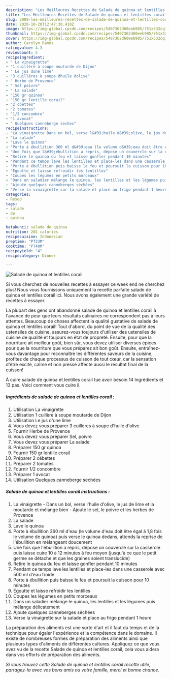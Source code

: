 ```yaml
---
description: "Les Meilleures Recettes de Salade de quinoa et lentilles corail"
title: "Les Meilleures Recettes de Salade de quinoa et lentilles corail"
slug: 2009-les-meilleures-recettes-de-salade-de-quinoa-et-lentilles-corail
date: 2020-10-20T12:47:30.410Z
image: https://img-global.cpcdn.com/recipes/5407362d60eeb985/751x532cq70/salade-de-quinoa-et-lentilles-corail-photo-principale-de-la-recette.jpg
thumbnail: https://img-global.cpcdn.com/recipes/5407362d60eeb985/751x532cq70/salade-de-quinoa-et-lentilles-corail-photo-principale-de-la-recette.jpg
cover: https://img-global.cpcdn.com/recipes/5407362d60eeb985/751x532cq70/salade-de-quinoa-et-lentilles-corail-photo-principale-de-la-recette.jpg
author: Carolyn Ramos
ratingvalue: 4.3
reviewcount: 5
recipeingredient:
- " La vinaigrette"
- "1 cuillère à soupe moutarde de Dijon"
- " Le jus dune lime"
- "3 cuillères à soupe dhuile dolive"
- " Herbe de Provence"
- " Sel poivre"
- " La salade"
- "150 gr quinoa"
- "150 gr lentille corail"
- "2 cbettes"
- "2 tomates"
- "1/2 concombre"
- "1 avocat"
- " Quelques canneberge seches"
recipeinstructions:
- "La vinaigrette Dans un bol, verse l&#39;huile d&#39;olive, le jus de lime et la moutarde et mélange bien Ajoute le sel, le poivre et les herbes de Provence"
- "La salade"
- "Lave le quinoa"
- "Porte à ébullition 360 ml d&#39;eau (le volume d&#39;eau doit être égal à 1,8 fois le volume de quinoa) puis verse le quinoa dedans, attends la reprise de l&#39;ébullition en mélangeant doucement"
- "Une fois que l&#39;ébullition a repris, dépose un couvercle sur la casserole puis laisse cuire 10 à 12 minutes à feu moyen (jusqu&#39;à ce que le petit germe se détache et que les graines soient translucide)"
- "Retire le quinoa du feu et laisse gonfler pendant 10 minutes"
- "Pendant ce temps lave les lentilles et place-les dans une casserole avec 500 ml d&#39;eau froide"
- "Porte à ébullition puis baisse le feu et poursuit la cuisson pour 10 minutes"
- "Égoutte et laisse refroidir les lentilles"
- "Coupes les légumes en petits morceaux"
- "Dans un saladier mélange le quinoa, les lentilles et les légumes puis mélange délicatement"
- "Ajoute quelques canneberges séchées"
- "Verse la vinaigrette sur la salade et place au frigo pendant 1 heure"
categories:
- Resep
tags:
- salade
- de
- quinoa

katakunci: salade de quinoa 
nutrition: 201 calories
recipecuisine: Indonesian
preptime: "PT33M"
cooktime: "PT40M"
recipeyield: "4"
recipecategory: Dinner

---
```



![Salade de quinoa et lentilles corail](https://img-global.cpcdn.com/recipes/5407362d60eeb985/751x532cq70/salade-de-quinoa-et-lentilles-corail-photo-principale-de-la-recette.jpg)

Si vous cherchez de nouvelles recettes à essayer ce week end ne cherchez plus! Nous vous fournissons uniquement la recette parfaite salade de quinoa et lentilles corail ici. Nous avons également une grande variété de recettes à essayer.

La plupart des gens ont abandonné salade de quinoa et lentilles corail à l'avance de peur que leurs résultats culinaires ne correspondent pas à leurs attentes. Beaucoup de choses affectent la qualité gustative de salade de quinoa et lentilles corail! Tout d'abord, du point de vue de la qualité des ustensiles de cuisine, assurez-vous toujours d'utiliser des ustensiles de cuisine de qualité et toujours en état de propreté. Ensuite, pour que la nourriture ait meilleur goût, bien sûr, vous devez utiliser diverses épices pour que la nourriture que vous préparez ait bon goût. Ensuite, entraînez-vous davantage pour reconnaître les différentes saveurs de la cuisine, profitez de chaque processus de cuisson de tout cœur, car la sensation d'être excité, calme et non pressé affecte aussi le résultat final de la cuisson!

<!--inarticleads1-->

À cuire salade de quinoa et lentilles corail tue avoir besoin 14 Ingrédients et 13 pas. Voici comment vous cuire il.

##### Ingrédients de salade de quinoa et lentilles corail :

1. Utilisation  La vinaigrette
1. Utilisation 1 cuillère à soupe moutarde de Dijon
1. Utilisation  Le jus d&#39;une lime
1. Vous devez vous préparer 3 cuillères à soupe d&#39;huile d&#39;olive
1. Fournir  Herbe de Provence
1. Vous devez vous préparer  Sel, poivre
1. Vous devez vous préparer  La salade
1. Préparer 150 gr quinoa
1. Fournir 150 gr lentille corail
1. Préparer 2 cébettes
1. Préparer 2 tomates
1. Fournir 1/2 concombre
1. Préparer 1 avocat
1. Utilisation  Quelques canneberge sechées




<!--inarticleads2-->

##### Salade de quinoa et lentilles corail instructions :

1. La vinaigrette - Dans un bol, verse l&#39;huile d&#39;olive, le jus de lime et la moutarde et mélange bien - Ajoute le sel, le poivre et les herbes de Provence
1. La salade
1. Lave le quinoa
1. Porte à ébullition 360 ml d&#39;eau (le volume d&#39;eau doit être égal à 1,8 fois le volume de quinoa) puis verse le quinoa dedans, attends la reprise de l&#39;ébullition en mélangeant doucement
1. Une fois que l&#39;ébullition a repris, dépose un couvercle sur la casserole puis laisse cuire 10 à 12 minutes à feu moyen (jusqu&#39;à ce que le petit germe se détache et que les graines soient translucide)
1. Retire le quinoa du feu et laisse gonfler pendant 10 minutes
1. Pendant ce temps lave les lentilles et place-les dans une casserole avec 500 ml d&#39;eau froide
1. Porte à ébullition puis baisse le feu et poursuit la cuisson pour 10 minutes
1. Égoutte et laisse refroidir les lentilles
1. Coupes les légumes en petits morceaux
1. Dans un saladier mélange le quinoa, les lentilles et les légumes puis mélange délicatement
1. Ajoute quelques canneberges séchées
1. Verse la vinaigrette sur la salade et place au frigo pendant 1 heure




<!--inarticleads1-->

<p>
La préparation des aliments est une sorte d'art et il faut du temps et de la technique pour égaler l'expérience et la compétence dans le domaine. Il existe de nombreuses formes de préparation des aliments ainsi que plusieurs types d'aliments de différentes cultures. Appliquez ce que vous avez vu de la recette Salade de quinoa et lentilles corail, cela vous aidera dans vos efforts de préparation des aliments.
</p>

<p>
<i>Si vous trouvez cette Salade de quinoa et lentilles corail recette utile, partagez-la avec vos bons amis ou votre famille, merci et bonne chance.</i>
</p>
